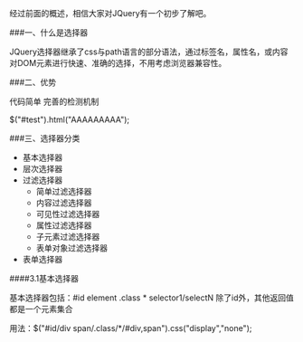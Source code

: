 经过前面的概述，相信大家对JQuery有一个初步了解吧。

###一、什么是选择器

JQuery选择器继承了css与path语言的部分语法，通过标签名，属性名，或内容对DOM元素进行快速、准确的选择，不用考虑浏览器兼容性。

###二、优势

代码简单  完善的检测机制

$("#test").html("AAAAAAAAA");

###三、选择器分类

  * 基本选择器
  * 层次选择器
  * 过滤选择器
    * 简单过滤选择器
    * 内容过滤选择器
    * 可见性过滤选择器
    * 属性过滤选择器
    * 子元素过滤选择器
    * 表单对象过滤选择器
  * 表单选择器
  
  ####3.1基本选择器
  
  基本选择器包括：#id element .class * selector1/selectN  除了id外，其他返回值都是一个元素集合
  
  用法：$("#id/div span/.class/*/#div,span").css("display","none");
